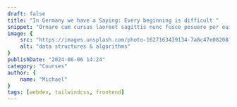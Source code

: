 ```yaml
---
draft: false
title: "In Germany we have a Saying: Every beginning is difficult "
snippet: "Ornare cum cursus laoreet sagittis nunc fusce posuere per euismod dis vehicula a, semper fames lacus maecenas dictumst pulvinar neque enim non potenti. Torquent hac sociosqu eleifend potenti."
image: {
    src: "https://images.unsplash.com/photo-1627163439134-7a8c47e08208?&fit=crop&w=430&h=240",
    alt: "data structures & algorithms"
}
publishDate: "2024-06-06 14:24"
category: "Courses"
author: {
    name: "Michael"
}
tags: [webdev, tailwindcss, frontend]
---
```



